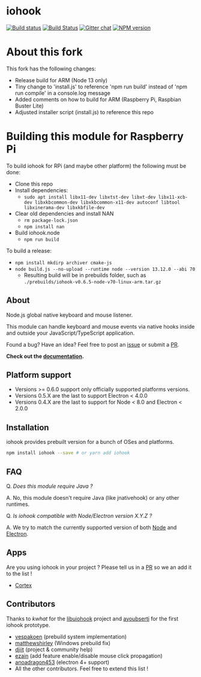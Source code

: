 # iohook

[![Build status](https://ci.appveyor.com/api/projects/status/2ntnlh6k953he5is?svg=true)](https://ci.appveyor.com/project/Djiit/iohook)
[![Build Status](https://travis-ci.org/wilix-team/iohook.svg?branch=master)](https://travis-ci.org/wilix-team/iohook)
[![Gitter chat](https://badges.gitter.im/gitterHQ/gitter.png)](https://gitter.im/iohookjs/Lobby)
[![NPM version](https://img.shields.io/npm/v/iohook.svg)](https://www.npmjs.com/package/iohook)

# About this fork

This fork has the following changes:
* Release build for ARM (Node 13 only)
* Tiny change to 'install.js' to reference 'npm run build' instead of 'npm run compile' in a console.log message
* Added comments on how to build for ARM (Raspberry Pi, Raspbian Buster Lite)
* Adjusted installer script (install.js) to reference this repo

# Building this module for Raspberry Pi

To build iohook for RPi (and maybe other platform) the following must be done:

* Clone this repo
* Install dependencies:
    - `sudo apt install libx11-dev libxtst-dev libxt-dev libx11-xcb-dev libxkbcommon-dev libxkbcommon-x11-dev autoconf libtool libxinerama-dev libxkbfile-dev`
* Clear old dependencies and install NAN
    - `rm package-lock.json`
    - `npm install nan`
* Build iohook.node
    - `npm run build`

To build a release:
* `npm install mkdirp archiver cmake-js`
* `node build.js --no-upload --runtime node --version 13.12.0 --abi 70`
   - Resulting build will be in prebuilds folder, such as `./prebuilds/iohook-v0.6.5-node-v70-linux-arm.tar.gz`


## About

Node.js global native keyboard and mouse listener.

This module can handle keyboard and mouse events via native hooks inside and outside your JavaScript/TypeScript application.

Found a bug? Have an idea? Feel free to post an [issue](https://github.com/wilix-team/iohook/issues) or submit a [PR](https://github.com/wilix-team/iohook/pulls).

**Check out the [documentation](https://wilix-team.github.io/iohook).**

## Platform support

- Versions >= 0.6.0 support only officially supported platforms versions.
- Versions 0.5.X are the last to support Electron < 4.0.0
- Versions 0.4.X are the last to support for Node < 8.0 and Electron < 2.0.0

## Installation

iohook provides prebuilt version for a bunch of OSes and platforms.

```bash
npm install iohook --save # or yarn add iohook
```

## FAQ

Q. _Does this module require Java ?_

A. No, this module doesn't require Java (like jnativehook) or any other runtimes.

Q. _Is iohook compatible with Node/Electron version X.Y.Z ?_

A. We try to match the currently supported version of both [Node](https://nodejs.org/en/about/releases/) and [Electron](https://electronjs.org/docs/tutorial/support#currently-supported-versions).

## Apps

Are you using iohook in your project ? Please tell us in a [PR](https://github.com/wilix-team/iohook/pulls) so we an add it to the list !

- [Cortex](https://crtx.gg/)

## Contributors

Thanks to _kwhat_ for the [libuiohook](https://github.com/kwhat/libuiohook) project and [ayoubserti](https://github.com/ayoubserti) for the first iohook prototype.

- [vespakoen](https://github.com/vespakoen) (prebuild system implementation)
- [matthewshirley](https://github.com/matthewshirley) (Windows prebuild fix)
- [djiit](https://github.com/djiit) (project & community help)
- [ezain](https://github.com/eboukamza) (add feature enable/disable mouse click propagation)
- [anoadragon453](https://github.com/anoadragon453) (electron 4+ support)
- All the other contributors. Feel free to extend this list !
